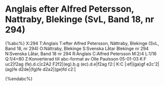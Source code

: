 # Anglais efter Alfred Petersson, Nattraby, Blekinge (SvL, Band 18, nr 294)

{%abc%}
X:294
T:Anglais
T:efter Alfred Petersson, Nättraby, Blekinge (SvL, Band 18, nr 294)
O:Nättraby, Blekinge
S:Svenska Låtar Blekinge nr 294
N:Svenska Låtar, Band 18 nr 294
R:Anglais
C:Alfred Petersson
M:2/4
L:1/16
Q:1/4=80
Z:Konverterad till abc-format av  Olle Paulsson 05-01-03
K:F
uc2|f2ag (fe).d.c|c2A2 F2f2|(eg).b.g (ec).d.e|f2ag f2:|
K:C
|:ef|(ga)gf e2c'2|(ag)fe d2de|(fg)fe d2a2|(ge)fd c2:|

{%endabc%}

